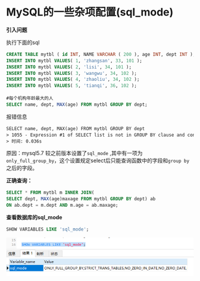 # MySQL的一些杂项配置(sql_mode)

**引入问题**

执行下面的sql

```sql
CREATE TABLE mytbl ( id INT, NAME VARCHAR ( 200 ), age INT, dept INT );
INSERT INTO mytbl VALUES( 1, 'zhangsan', 33, 101 );
INSERT INTO mytbl VALUES( 2, 'lisi', 34, 101 );
INSERT INTO mytbl VALUES( 3, 'wangwu', 34, 102 );
INSERT INTO mytbl VALUES( 4, 'zhaoliu', 34, 102 );
INSERT INTO mytbl VALUES( 5, 'tianqi', 36, 102 );

#每个机构年龄最大的人
SELECT name, dept, MAX(age) FROM mytbl GROUP BY dept;
```

报错信息

```txt
SELECT name, dept, MAX(age) FROM mytbl GROUP BY dept
> 1055 - Expression #1 of SELECT list is not in GROUP BY clause and contains nonaggregated column 'mydb2.mytbl.NAME' which is not functionally dependent on columns in GROUP BY clause; this is incompatible with sql_mode=only_full_group_by
> 时间: 0.036s
```

原因：mysql5.7 较之前版本设置了`sql_mode` ,其中有一项为`only_full_group_by`，这个设置规定select后只能查询函数中的字段和`group by`之后的字段。

**正确查询：**

```sql
SELECT * FROM mytbl m INNER JOIN(
SELECT dept, MAX(age)maxage FROM mytbl GROUP BY dept) ab
ON ab.dept = m.dept AND m.age = ab.maxage;
```

**查看数据库的sql_mode**

```sql
SHOW VARIABLES LIKE 'sql_mode';
```

![](https://raw.githubusercontent.com/zsy0216/image/master/notes/20191210190120.png)